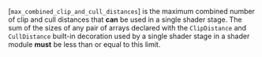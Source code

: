 [`max_combined_clip_and_cull_distances`] is the maximum combined number of
clip and cull distances that  **can**  be used in a single shader stage.
The sum of the sizes of any pair of arrays declared with the
`ClipDistance` and `CullDistance` built-in decoration used by a
single shader stage in a shader module  **must**  be less than or equal to
this limit.